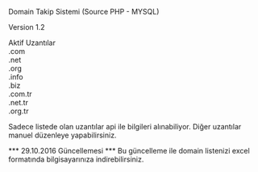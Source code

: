 Domain Takip Sistemi (Source PHP - MYSQL) 

Version 1.2

Aktif Uzantılar<br>
.com<br>
.net<br>
.org<br>
.info<br>
.biz<br>
.com.tr<br>
.net.tr<br>
.org.tr<br>

Sadece listede olan uzantılar api ile bilgileri alınabiliyor. Diğer uzantılar manuel düzenleye yapabilirsiniz.


*** 29.10.2016 Güncellemesi ***
Bu güncelleme ile domain listenizi excel formatında bilgisayarınıza indirebilirsiniz.
